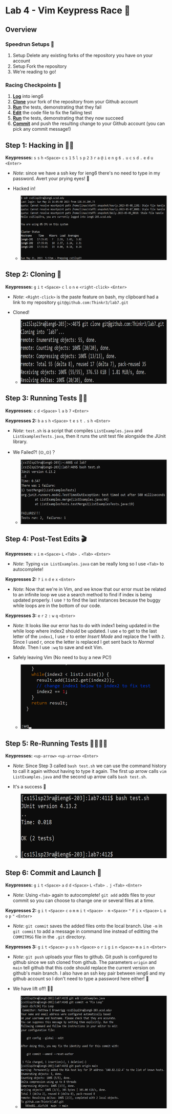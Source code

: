 # Lab 4 - Vim Keypress Race 🏁

## Overview
### Speedrun Setups 📐
1. Setup Delete any existing forks of the repository you have on your account
2. Setup Fork the repository
3. We're reading to go!

### Racing Checkpoints 🏁
1. [**Log**](https://thinkr3.github.io/cse15l-lab-reports/lab4/lab4.html#step-1-hacking-in-) into ieng6
2. [**Clone**](https://thinkr3.github.io/cse15l-lab-reports/lab4/lab4.html#step-2-cloning-) your fork of the repository from your Github account
3. [**Run**](https://thinkr3.github.io/cse15l-lab-reports/lab4/lab4.html#step-3-running-tests-%EF%B8%8F) the tests, demonstrating that they fail
4. [**Edit**](https://thinkr3.github.io/cse15l-lab-reports/lab4/lab4.html#step-4-post-test-edits-) the code file to fix the failing test
5. [**Run**](https://thinkr3.github.io/cse15l-lab-reports/lab4/lab4.html#step-5-re-running-tests-%EF%B8%8F%EF%B8%8F) the tests, demonstrating that they now succeed
6. [**Commit**](https://thinkr3.github.io/cse15l-lab-reports/lab4/lab4.html#step-6-commit-and-launch-) and push the resulting change to your Github account (you can pick any commit message!)

## Step 1: Hacking in 👨‍💻
**Keypresses:** `s` `s` `h` `<Space>` `c` `s` `1` `5` `l` `s` `p` `2` `3` `r` `a` `@` `i` `e` `n` `g` `6` `.` `u` `c` `s` `d` `.` `e` `d` `u` `<Enter>`
- *Note*: since we have a ssh key for ieng6 there's no need to type in my password. Avert your prying eyes! 👀

- Hacked in!
    - <img src="img/login.png" height="200" width="600">

## Step 2: Cloning 🧪
**Keypresses:** `g` `i` `t` `<Space>` `c` `l` `o` `n` `e` `<right-click>` `<Enter>`
- *Note*: `<Right-click>` is the paste feature on bash, my clipboard had a link to my repository `git@github.com:Thinkr3/lab7.git`

- Cloned!
    - <img src="img/cloned.png" height="200" width="600">

## Step 3: Running Tests 🏃‍♂️
**Keypresses:** `c` `d` `<Space>` `l` `a` `b` `7` `<Enter>`

**Keypresses 2:** `b` `a` `s` `h` `<Space>` `t` `e` `s` `t` `.` `s` `h` `<Enter>`
- *Note*: `test.sh` is a script that compiles `ListExamples.java` and `ListExamplesTests.java`, then it runs the unit test file alongside the JUnit library.

- We Failed?! (⊙_⊙)？
    - <img src="img/test-run.png" height="200" width="500">

## Step 4: Post-Test Edits 🎬
**Keypresses:** `v` `i` `m` `<Space>` `L` `<Tab>` `.` `<Tab>` `<Enter>`
- *Note*: Typing `vim ListExamples.java` can be really long so I use `<Tab>` to autocomplete!

**Keypresses 2:** `?` `i` `n` `d` `e` `x` `<Enter>` 
- *Note*: Now that we're in Vim, and we know that our error must be related to an infinite loop we use a search method to find if index is being updated properly. I use `?` to find the last instances because the buggy while loops are in the bottom of our code. 

**Keypresses 3:** `e` `r` `2` `:` `w` `q` `<Enter>`
- *Note*: It looks like our error has to do with index1 being updated in the while loop where index2 should be updated. I use `e` to get to the last letter of the `index1`, I use `r` to enter *Insert Mode* and replace the 1 with `2`. Since I used r, once the letter is replaced I get sent back to *Normal Mode*. Then I use `:wq` to save and exit Vim.

- Safely leaving Vim (No need to buy a new PC!)
    - <img src="img/edit.png" height="200" width="450">

## Step 5: Re-Running Tests 🏃‍♀️🏃‍♂️
**Keypresses:** `<up-arrow>` `<up-arrow>` `<Enter>`
- *Note*: Since Step 3 called `bash test.sh` we can use the command history to call it again without having to type it again. The first up arrow calls `vim ListExamples.java` and the second up arrow calls `bash test.sh`.

- It's a success 🍾
    - <img src="img/success.png" height="200" width="500">

## Step 6: Commit and Launch 🚀
**Keypresses:** `g` `i` `t` `<Space>` `a` `d` `d` `<Space>` `L` `<Tab>` `.` `j` `<Tab>` `<Enter>`
- *Note*: Using `<Tab>` again to autocomplete! `git add` adds files to your commit so you can choose to change one or several files at a time. 

**Keypresses 2:** `g` `i` `t` `<Space>` `c` `o` `m` `m` `i` `t` `<Space>` `-` `m` `<Space>` `"` `F` `i` `x` `<Space>` `L` `o` `o` `p` `"` `<Enter>`
- *Note*: `git commit` saves the added files onto the local branch. Use `-m` in `git commit` to add a message in command line instead of editting the `COMMITMSG` file in the `.git` directory. 

**Keypresses 3:** `g` `i` `t` `<Space>` `p` `u` `s` `h` `<Space>` `o` `r` `i` `g` `i` `n` `<Space>` `m` `a` `i` `n` `<Enter>`
- *Note*: `git push` uploads your files to github. Git push is configured to github since we ssh cloned from github. The parameters `origin` and `main` tell github that this code should replace the current version on github's main branch. I also have an ssh key pair between ieng6 and my github account so I don't need to type a password here either! 👀

- We have lift off! 👨‍🚀
    - <img src="img/commit.png" height="350" width="500">
